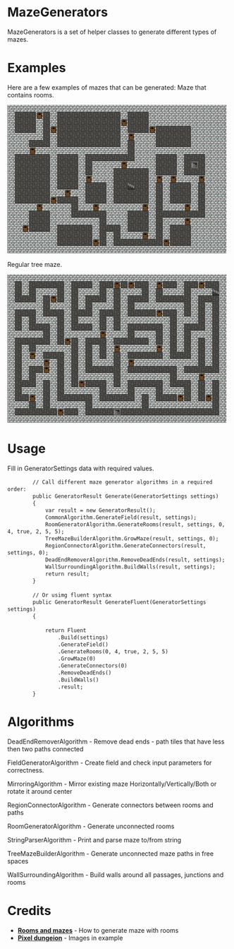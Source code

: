 MazeGenerators
==========

MazeGenerators is a set of helper classes to generate different types of mazes.

Examples
==========

Here are a few examples of mazes that can be generated:
Maze that contains rooms.

![](https://github.com/ApmeM/MazeGenerators/raw/main/Images/RoomMazeGenerator.png)

Regular tree maze.

![](https://github.com/ApmeM/MazeGenerators/raw/main/Images/TreeMazeGenerator.png)

Usage
==========

Fill in GeneratorSettings data with required values.

```
        // Call different maze generator algorithms in a required order:
        public GeneratorResult Generate(GeneratorSettings settings)
        {
            var result = new GeneratorResult();
            CommonAlgorithm.GenerateField(result, settings);
            RoomGeneratorAlgorithm.GenerateRooms(result, settings, 0, 4, true, 2, 5, 5);
            TreeMazeBuilderAlgorithm.GrowMaze(result, settings, 0);
            RegionConnectorAlgorithm.GenerateConnectors(result, settings, 0);
            DeadEndRemoverAlgorithm.RemoveDeadEnds(result, settings);
            WallSurroundingAlgorithm.BuildWalls(result, settings);
            return result;
        }

        // Or usimg fluent syntax
        public GeneratorResult GenerateFluent(GeneratorSettings settings)
        {
            
            return Fluent
                .Build(settings)
                .GenerateField()
                .GenerateRooms(0, 4, true, 2, 5, 5)
                .GrowMaze(0)
                .GenerateConnectors(0)
                .RemoveDeadEnds()
                .BuildWalls()
                .result;
        }
```

Algorithms
==========

DeadEndRemoverAlgorithm - Remove dead ends - path tiles that have less then two paths connected

FieldGeneratorAlgorithm - Create field and check input parameters for correctness.

MirroringAlgorithm - Mirror existing maze Horizontally/Vertically/Both or rotate it around center

RegionConnectorAlgorithm - Generate connectors between rooms and paths

RoomGeneratorAlgorithm - Generate unconnected rooms

StringParserAlgorithm - Print and parse maze to/from string

TreeMazeBuilderAlgorithm - Generate unconnected maze paths in free spaces

WallSurroundingAlgorithm - Build walls around all passages, junctions and rooms

Credits
==========

- [**Rooms and mazes**](https://journal.stuffwithstuff.com/2014/12/21/rooms-and-mazes/) - How to generate maze with rooms
- [**Pixel dungeion**](https://github.com/watabou/pixel-dungeon) - Images in example

